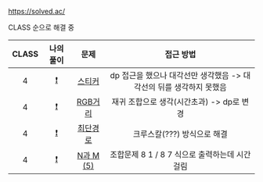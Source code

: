 https://solved.ac/

CLASS 순으로 해결 중

| CLASS |                                                    나의 풀이                                                    |                        문제                        |                              접근 방법   
| :---: | :-------------------------------------------------------------------------------------------------------------: | :------------------------------------------------: | :-----------------------------------------------------------------: |
| 4 | [:exclamation:](https://github.com/dodqjfehfl/Baekjoon/blob/master/src/Baekjoon_9465.java) | [스티커](https://www.acmicpc.net/problem/9465) | dp 접근을 했으나 대각선만 생각했음 -> 대각선의 뒤를 생각하지 못했음 |
| 4 | [:exclamation:](https://github.com/dodqjfehfl/Baekjoon/blob/master/src/Baekjoon_1149.java) | [RGB거리](https://www.acmicpc.net/problem/1149) | 재귀 조합으로 생각(시간초과) -> dp로 변경 |
| 4 | [:exclamation:](https://github.com/dodqjfehfl/Baekjoon/blob/master/src/Baekjoon_1753.java) | [최단경로](https://www.acmicpc.net/problem/1753) | 크루스칼(???) 방식으로 해결 |
| 4 | [:exclamation:](https://github.com/dodqjfehfl/Baekjoon/blob/master/src/Baekjoon_15654.java) | [N과 M (5)](https://www.acmicpc.net/problem/15654) | 조합문제 8 1 / 8 7 식으로 출력하는데 시간 걸림 |
